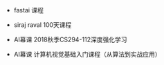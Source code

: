 - fastai 课程
- siraj raval 100天课程

- AI幕课 2018秋季CS294-112深度强化学习
- AI幕课 计算机视觉基础入门课程（从算法到实战应用）


<!--stackedit_data:
eyJoaXN0b3J5IjpbLTE2NjQyMjk0M119
-->